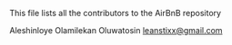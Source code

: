 This file lists all the contributors to the AirBnB repository

Aleshinloye Olamilekan Oluwatosin
leanstixx@gmail.com
